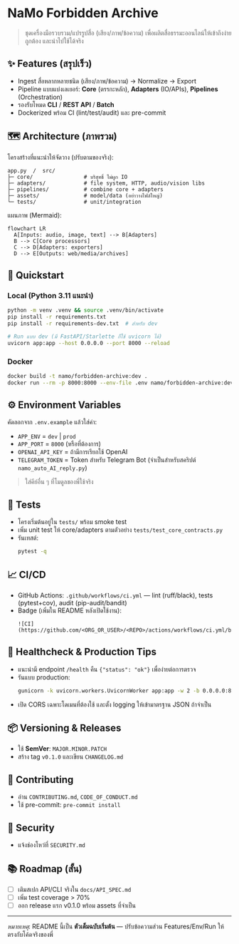 # NaMo Forbidden Archive

> ชุดเครื่องมือรวบรวม/แปรรูปสื่อ (เสียง/ภาพ/ข้อความ) เพื่อผลิตสื่อธรรมะออนไลน์ให้เข้าถึงง่าย ถูกต้อง และนำไปใช้ได้จริง

## ✨ Features (สรุปเร็ว)
- Ingest สื่อหลากหลายชนิด (เสียง/ภาพ/ข้อความ) → Normalize → Export
- Pipeline แบบแบ่งเลเยอร์: **Core** (ตรรกะหลัก), **Adapters** (IO/APIs), **Pipelines** (Orchestration)
- รองรับโหมด **CLI** / **REST API** / **Batch**
- Dockerized พร้อม CI (lint/test/audit) และ pre-commit

## 🗺️ Architecture (ภาพรวม)
โครงสร้างที่แนะนำให้จัดวาง (ปรับตามของจริง):
```
app.py  /  src/
├─ core/                # บริสุทธิ์ ไม่ผูก IO
├─ adapters/            # file system, HTTP, audio/vision libs
├─ pipelines/           # combine core + adapters
├─ assets/              # model/data (อย่าวางไฟล์ใหญ่)
└─ tests/               # unit/integration
```

แผนภาพ (Mermaid):
```mermaid
flowchart LR
  A[Inputs: audio, image, text] --> B[Adapters]
  B --> C[Core processors]
  C --> D[Adapters: exporters]
  D --> E[Outputs: web/media/archives]
```

## 🚀 Quickstart
### Local (Python 3.11 แนะนำ)
```bash
python -m venv .venv && source .venv/bin/activate
pip install -r requirements.txt
pip install -r requirements-dev.txt  # สำหรับ dev

# Run แบบ dev (มี FastAPI/Starlette ก็ใช้ uvicorn ได้)
uvicorn app:app --host 0.0.0.0 --port 8000 --reload
```

### Docker
```bash
docker build -t namo/forbidden-archive:dev .
docker run --rm -p 8000:8000 --env-file .env namo/forbidden-archive:dev
```

## ⚙️ Environment Variables
คัดลอกจาก `.env.example` แล้วใส่ค่า:
- `APP_ENV` = `dev` | `prod`
- `APP_PORT` = `8000` (หรือที่ต้องการ)
- `OPENAI_API_KEY` = ถ้ามีการเรียกใช้ OpenAI
- `TELEGRAM_TOKEN` = Token สำหรับ Telegram Bot (จำเป็นสำหรับสคริปต์ `namo_auto_AI_reply.py`)
> ใส่คีย์อื่น ๆ ที่โมดูลของพี่ใช้จริง

## 🧪 Tests
- โครงเริ่มต้นอยู่ใน `tests/` พร้อม smoke test
- เพิ่ม unit test ให้ core/adapters ตามตัวอย่าง `tests/test_core_contracts.py`
- รันเทสต์:
  ```bash
  pytest -q
  ```

## 📈 CI/CD
- GitHub Actions: `.github/workflows/ci.yml` — lint (ruff/black), tests (pytest+cov), audit (pip-audit/bandit)
- Badge (เพิ่มใน README หลังเปิดใช้งาน):
  ```
  ![CI](https://github.com/<ORG_OR_USER>/<REPO>/actions/workflows/ci.yml/badge.svg)
  ```

## 🏥 Healthcheck & Production Tips
- แนะนำมี endpoint `/health` คืน `{"status": "ok"}` เพื่อง่ายต่อการตรวจ
- รันแบบ production:
  ```bash
  gunicorn -k uvicorn.workers.UvicornWorker app:app -w 2 -b 0.0.0.0:8000
  ```
- เปิด CORS เฉพาะโดเมนที่ต้องใช้ และตั้ง logging ให้เข้ามาตรฐาน JSON ถ้าจำเป็น

## 📦 Versioning & Releases
- ใช้ **SemVer**: `MAJOR.MINOR.PATCH`
- สร้าง tag `v0.1.0` และเขียน `CHANGELOG.md`

## 🤝 Contributing
- อ่าน `CONTRIBUTING.md`, `CODE_OF_CONDUCT.md`
- ใช้ pre-commit: `pre-commit install`

## 🔐 Security
- แจ้งช่องโหว่ที่ `SECURITY.md`

## 📚 Roadmap (สั้น)
- [ ] เติมสเปก API/CLI จริงใน `docs/API_SPEC.md`
- [ ] เพิ่ม test coverage > 70%
- [ ] ออก release แรก v0.1.0 พร้อม assets ที่จำเป็น

---
_หมายเหตุ_: README นี้เป็น **ตัวเต็มฉบับเริ่มต้น** — ปรับข้อความส่วน Features/Env/Run ให้ตรงกับโค้ดจริงของพี่

